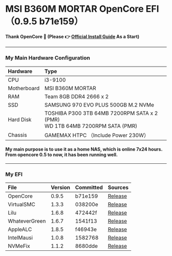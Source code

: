 # MSI B360M MORTAR OpenCore EFI （0.9.5 b71e159）

#### Thank OpenCore 🎉 (Please 👉 [Official Install Guide](https://dortania.github.io/OpenCore-Install-Guide) As a Start)
---
### My Main Hardware Configuration
| Hardware | Type |
| :--- | :--- |
| CPU | i3-9100 |
| Motherboard | MSI B360M MORTAR |
| RAM | Team 8GB DDR4 2666 x 2 |
| SSD | SAMSUNG 970 EVO PLUS 500GB M.2 NVMe | 
| Hard Disk | TOSHIBA P300 3TB 64MB 7200RPM SATA x 2 (PMR) <br> WD 1TB 64MB 7200RPM SATA (PMR) |
| Chassis | GAMEMAX HTPC （Include Power 230W）|

#### My main purpose is to use it as a home NAS, which is online 7x24 hours. From opencore 0.5 to now, it has been running well.
---
### My EFI 
| File | Version | Committed | Sources |
| :--- | :--- | :--- | :--- |
| OpenCore | 0.9.5 | b71e159 | [Release](https://github.com/acidanthera/OpenCorePkg/releases) | [Latest Builds](https://dortania.github.io/builds/?product=OpenCorePkg&viewall=true) |
| VirtualSMC | 1.3.3 | 038200e | [Release](https://github.com/acidanthera/VirtualSMC/releases) | [Latest Builds](https://dortania.github.io/builds/?product=VirtualSMC&viewall=true) |
| Lilu | 1.6.8 | 472442f | [Release](https://github.com/acidanthera/Lilu/releases) | [Latest Builds](https://dortania.github.io/builds/?product=Lilu&viewall=true) |
| WhateverGreen | 1.6.7 | 1541f13 | [Release](https://github.com/acidanthera/WhateverGreen/releases) | [Latest Builds](https://dortania.github.io/builds/?product=WhateverGreen&viewall=true) |
| AppleALC | 1.8.5 | f46943e | [Release](https://github.com/acidanthera/AppleALC/releases) | [Latest Builds](https://dortania.github.io/builds/?product=AppleALC&viewall=true) |
| IntelMausi | 1.0.8 | 1582768 | [Release](https://github.com/acidanthera/IntelMausi/releases) | [Latest Builds](https://dortania.github.io/builds/?product=IntelMausi&viewall=true) |
| NVMeFix | 1.1.2 | 8680dde | [Release](https://github.com/acidanthera/NVMeFix/releases) | [Latest Builds](https://dortania.github.io/builds/?product=NVMeFix&viewall=true) |








